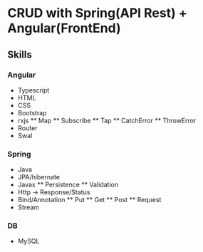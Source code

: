 # CRUD with Spring(API Rest) + Angular(FrontEnd)

## Skills

### Angular
* Typescript
* HTML
* CSS
* Bootstrap
* rxjs
** Map
** Subscribe
** Tap
** CatchError
** ThrowError
* Router
* Swal

### Spring
* Java
* JPA/hibernate
* Javax
** Persistence
** Validation
* Http -> Response/Status
* Bind/Annotation
** Put
** Get
** Post
** Request
* Stream

### DB
* MySQL
